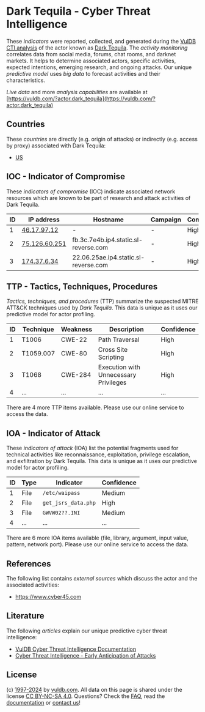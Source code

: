 # Dark Tequila - Cyber Threat Intelligence

These _indicators_ were reported, collected, and generated during the [VulDB CTI analysis](https://vuldb.com/?kb.cti) of the actor known as [Dark Tequila](https://vuldb.com/?actor.dark_tequila). The _activity monitoring_ correlates data from social media, forums, chat rooms, and darknet markets. It helps to determine associated actors, specific activities, expected intentions, emerging research, and ongoing attacks. Our unique _predictive model_ uses _big data_ to forecast activities and their characteristics.

_Live data_ and more _analysis capabilities_ are available at [https://vuldb.com/?actor.dark_tequila](https://vuldb.com/?actor.dark_tequila)

## Countries

These _countries_ are directly (e.g. origin of attacks) or indirectly (e.g. access by proxy) associated with Dark Tequila:

* [US](https://vuldb.com/?country.us)

## IOC - Indicator of Compromise

These _indicators of compromise_ (IOC) indicate associated network resources which are known to be part of research and attack activities of Dark Tequila.

ID | IP address | Hostname | Campaign | Confidence
-- | ---------- | -------- | -------- | ----------
1 | [46.17.97.12](https://vuldb.com/?ip.46.17.97.12) | - | - | High
2 | [75.126.60.251](https://vuldb.com/?ip.75.126.60.251) | fb.3c.7e4b.ip4.static.sl-reverse.com | - | High
3 | [174.37.6.34](https://vuldb.com/?ip.174.37.6.34) | 22.06.25ae.ip4.static.sl-reverse.com | - | High

## TTP - Tactics, Techniques, Procedures

_Tactics, techniques, and procedures_ (TTP) summarize the suspected MITRE ATT&CK techniques used by _Dark Tequila_. This data is unique as it uses our predictive model for actor profiling.

ID | Technique | Weakness | Description | Confidence
-- | --------- | -------- | ----------- | ----------
1 | T1006 | CWE-22 | Path Traversal | High
2 | T1059.007 | CWE-80 | Cross Site Scripting | High
3 | T1068 | CWE-284 | Execution with Unnecessary Privileges | High
4 | ... | ... | ... | ...

There are 4 more TTP items available. Please use our online service to access the data.

## IOA - Indicator of Attack

These _indicators of attack_ (IOA) list the potential fragments used for technical activities like reconnaissance, exploitation, privilege escalation, and exfiltration by Dark Tequila. This data is unique as it uses our predictive model for actor profiling.

ID | Type | Indicator | Confidence
-- | ---- | --------- | ----------
1 | File | `/etc/waipass` | Medium
2 | File | `get_jsrs_data.php` | High
3 | File | `GWVW02??.INI` | Medium
4 | ... | ... | ...

There are 6 more IOA items available (file, library, argument, input value, pattern, network port). Please use our online service to access the data.

## References

The following list contains _external sources_ which discuss the actor and the associated activities:

* https://www.cyber45.com

## Literature

The following _articles_ explain our unique predictive cyber threat intelligence:

* [VulDB Cyber Threat Intelligence Documentation](https://vuldb.com/?kb.cti)
* [Cyber Threat Intelligence - Early Anticipation of Attacks](https://www.scip.ch/en/?labs.20201022)

## License

(c) [1997-2024](https://vuldb.com/?kb.changelog) by [vuldb.com](https://vuldb.com/?kb.about). All data on this page is shared under the license [CC BY-NC-SA 4.0](https://creativecommons.org/licenses/by-nc-sa/4.0/). Questions? Check the [FAQ](https://vuldb.com/?kb.faq), read the [documentation](https://vuldb.com/?kb) or [contact us](https://vuldb.com/?contact)!
